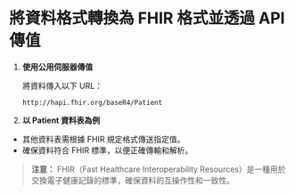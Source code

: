 # 將資料格式轉換為 FHIR 格式並透過 API 傳值

1. **使用公用伺服器傳值**

   將資料傳入以下 URL：
   ```
   http://hapi.fhir.org/baseR4/Patient
   ```

2. **以 Patient 資料表為例**

- 其他資料表需根據 FHIR 規定格式傳送指定值。
- 確保資料符合 FHIR 標準，以便正確傳輸和解析。

> **注意：** FHIR（Fast Healthcare Interoperability Resources）是一種用於交換電子健康記錄的標準，確保資料的互操作性和一致性。
